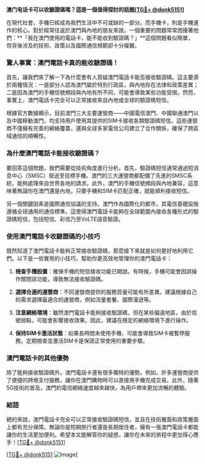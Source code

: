 **澳门电话卡可以收驗證碼嗎？這是一個值得探討的話題[[TG💪+ @donk5151](https://t.me/s/donk5151)]**

在現代社會，手機已經成為我們生活中不可或缺的一部分。而手機卡，則是手機運作的核心。對於經常往返於澳門與內地的朋友來說，一個重要的問題常常困擾著他們：**「我在澳門使用的電話卡，能不能收到驗證碼？」**這個問題看似簡單，但背後涉及的技術、政策以及國際通信規範卻十分複雜。

### 驚人事實：澳門電話卡真的能收驗證碼！

首先，讓我們來了解一下為什麼會有人質疑澳門電話卡能否接收驗證碼。這主要源於兩種情況：一是部分人認為澳門屬於特別行政區，與內地存在法律和政策差異；二是因為澳門的手機信號頻段與內地有所不同，可能會導致某些功能受限。然而，事實上，澳門電話卡完全可以正常接收來自內地或全球的驗證碼短信。

根據官方數據顯示，目前澳門三大主要運營商——中國電信澳門、中國聯通澳門以及中國移動澳門，均支持用戶使用其提供的SIM卡接收各類驗證碼短信。這些運營商不僅擁有完善的網絡覆蓋，還與全球多家電信公司建立了合作關係，確保了跨區域通信的順暢性。

### 為什麼澳門電話卡能接收驗證碼？

要回答這個問題，我們需要從技術角度進行分析。首先，驗證碼短信通常通過短消息中心（SMSC）發送至目標手機。澳門的三大運營商都配備了先進的SMSC系統，能夠處理來自世界各地的請求。此外，澳門的手機信號頻段與內地兼容，這意味著無論你在澳門還是內地，只要手機和SIM卡匹配正確，就能順利接收短信。

另一個關鍵因素是國際通信協議的支持。澳門作為國際化的都市，其電信基礎設施遵循全球通用的通信標準。這使得澳門電話卡能夠在全球範圍內接收各種形式的驗證碼短信，包括短信、彩信乃至VoLTE語音驗證。

### 使用澳門電話卡收驗證碼的小技巧

既然知道了澳門電話卡能夠正常接收驗證碼，那麼接下來就是如何更好地利用它們。以下是一些實用的小技巧，幫助你更高效地管理你的澳門電話卡：

1. **檢查手機設置**：確保手機的短信接收功能已開啟。有時候，手機可能會因誤操作關閉該功能，導致無法接收驗證碼。
   
2. **選擇合適的運營商**：不同運營商提供的服務質量可能有所差異。建議根據自己的需求選擇最適合的運營商，例如流量套餐、國際漫遊等。

3. **注意網絡環境**：雖然澳門電話卡能夠接收驗證碼，但在某些偏遠地區，由於信號弱點，可能會影響接收效果。因此，建議在穩定的網絡環境下進行操作。

4. **保持SIM卡激活狀態**：如果長時間未使用手機，可能會導致SIM卡被暫停服務。定期檢查並激活SIM卡是保證正常使用的重要步驟。

### 澳門電話卡的其他優勢

除了能夠接收驗證碼外，澳門電話卡還有很多獨特的優勢。例如，許多運營商提供了便捷的跨境支付服務，讓你在澳門購物時可以直接用手機完成交易。此外，隨著5G技術的普及，澳門的電信網絡速度越來越快，為用戶帶來更加流暢的體驗。

### 結語

總的來說，澳門電話卡完全可以正常接收驗證碼短信，並且在技術層面和政策層面上都有充分保障。無論你是短期旅行者還是長期居住者，擁有一張澳門電話卡都能讓你的生活更加便利。希望本文能解答你的疑惑，讓你在未來的旅程中更加得心應手！[[TG💪+ @donk5151](https://t.me/s/donk5151)]

[[TG💪+ @donk5151](https://t.me/s/donk5151) ![Image](https://i.postimg.cc/rwNCRYN7/Snipaste-2025-04-30-17-27-05.png)]